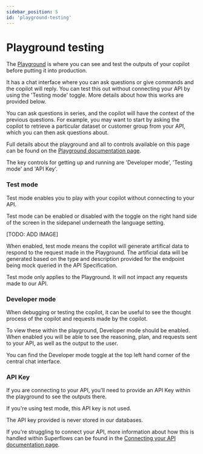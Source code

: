 ```yaml
---
sidebar_position: 5
id: 'playground-testing'
---
```


# Playground testing

The [Playground](https://dashboard.superflows.ai/) is where you can see and test the outputs of your copilot before putting it into production. 

It has a chat interface where you can ask questions or give commands and the copilot will reply. You can test this out without connecting your API by using the 'Testing mode' toggle. More details about how this works are provided below.

You can ask questions in series, and the copilot will have the context of the previous questions. For example, you may want to start by asking the copilot to retrieve a particular dataset or customer group from your API, which you can then ask questions about. 

Full details about the playground and all to controls available on this page can be found on the [Playground documentation page](#../category/playground).

The key controls for getting up and running are 'Developer mode', 'Testing mode' and 'API Key'.

### Test mode

Test mode enables you to play with your copilot without connecting to your API. 

Test mode can be enabled or disabled with the toggle on the right hand side of the screen in the sidepanel underneath the language setting.

[TODO: ADD IMAGE]

When enabled, test mode means the copilot will generate artifical data to respond to the request made in the Playground. The artificial data will be generated based on the type and description provided for the endpoint being mock queried in the API Specification.

Test mode only applies to the Playground. It will not impact any requests made to our API. 

### Developer mode

When debugging or testing the copilot, it can be useful to see the thought process of the copilot and requests made by the copilot. 

To view these within the playground, Developer mode should be enabled. When enabled you will be able to see the reasoning, plan, and requests sent to your API, as well as the output to the user.

You can find the Developer mode toggle at the top left hand corner of the central chat interface. 

### API Key

If you are connecting to your API, you'll need to provide an API Key within the playground to see the outputs there. 

If you're using test mode, this API key is not used. 

The API key provided is never stored in our databases.

If you're struggling to connect your API, more information about how this is handled within Superflows can be found in the [Connecting your API documentation page](#../category/connecting-your-api).


